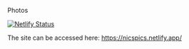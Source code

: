 
Photos

[![Netlify Status](https://api.netlify.com/api/v1/badges/6cffee16-cf30-4ad5-9f41-84991ea9a518/deploy-status)](https://app.netlify.com/sites/nicspics/deploys)

The site can be accessed here: https://nicspics.netlify.app/
